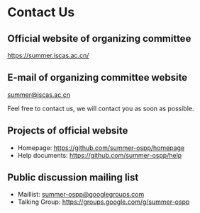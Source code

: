 # Contact Us

## Official website of organizing committee

<https://summer.iscas.ac.cn/>

## E-mail of organizing committee website

[summer@iscas.ac.cn](mailto:summer@iscas.ac.cn)

Feel free to contact us, we will contact you as soon as possible.

## Projects of official website

- Homepage: <https://github.com/summer-ospp/homepage>
- Help documents: <https://github.com/summer-ospp/help>

## Public discussion mailing list

- Maillist: [summer-ospp@googlegroups.com](mailto:summer-ospp@googlegroups.com)
- Talking Group: <https://groups.google.com/g/summer-ospp>
